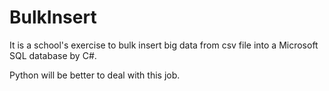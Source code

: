# BulkInsert

It is a school's exercise to bulk insert big data from csv file into a Microsoft SQL database by C#.

Python will be better to deal with this job. 
